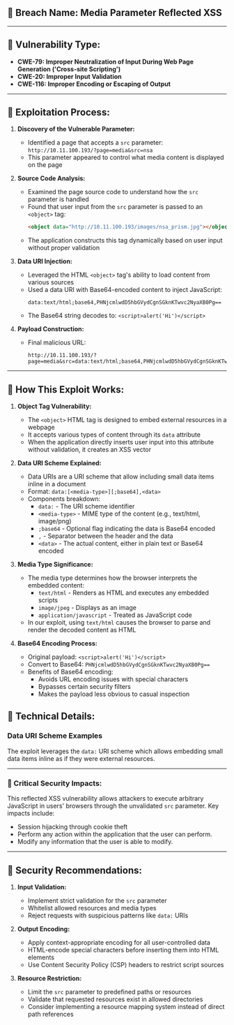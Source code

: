 ## 📌 Breach Name: **Media Parameter Reflected XSS**

---


## 📌 Vulnerability Type:
- **CWE-79: Improper Neutralization of Input During Web Page Generation ('Cross-site Scripting')**
- **CWE-20: Improper Input Validation**
- **CWE-116: Improper Encoding or Escaping of Output**

---

## 📖 Exploitation Process:

1. **Discovery of the Vulnerable Parameter:**
   - Identified a page that accepts a `src` parameter: `http://10.11.100.193/?page=media&src=nsa`
   - This parameter appeared to control what media content is displayed on the page

2. **Source Code Analysis:**
   - Examined the page source code to understand how the `src` parameter is handled
   - Found that user input from the `src` parameter is passed to an `<object>` tag:
     ```html
     <object data="http://10.11.100.193/images/nsa_prism.jpg"></object>
     ```
   - The application constructs this tag dynamically based on user input without proper validation

3. **Data URI Injection:**
   - Leveraged the HTML `<object>` tag's ability to load content from various sources
   - Used a data URI with Base64-encoded content to inject JavaScript:
     ```
     data:text/html;base64,PHNjcmlwdD5hbGVydCgnSGknKTwvc2NyaXB0Pg==
     ```
   - The Base64 string decodes to: `<script>alert('Hi')</script>`

4. **Payload Construction:**
   - Final malicious URL:
     ```
     http://10.11.100.193/?page=media&src=data:text/html;base64,PHNjcmlwdD5hbGVydCgnSGknKTwvc2NyaXB0Pg==
     ```

---

## 📌 How This Exploit Works:

1. **Object Tag Vulnerability:**
   - The `<object>` HTML tag is designed to embed external resources in a webpage
   - It accepts various types of content through its `data` attribute
   - When the application directly inserts user input into this attribute without validation, it creates an XSS vector

2. **Data URI Scheme Explained:**
   - Data URIs are a URI scheme that allow including small data items inline in a document
   - Format: `data:[<media-type>][;base64],<data>`
   - Components breakdown:
     * `data:` - The URI scheme identifier
     * `<media-type>` - MIME type of the content (e.g., text/html, image/png)
     * `;base64` - Optional flag indicating the data is Base64 encoded
     * `,` - Separator between the header and the data
     * `<data>` - The actual content, either in plain text or Base64 encoded

3. **Media Type Significance:**
   - The media type determines how the browser interprets the embedded content:
     * `text/html` - Renders as HTML and executes any embedded scripts
     * `image/jpeg` - Displays as an image
     * `application/javascript` - Treated as JavaScript code
   - In our exploit, using `text/html` causes the browser to parse and render the decoded content as HTML

4. **Base64 Encoding Process:**
   - Original payload: `<script>alert('Hi')</script>`
   - Convert to Base64: `PHNjcmlwdD5hbGVydCgnSGknKTwvc2NyaXB0Pg==`
   - Benefits of Base64 encoding:
     * Avoids URL encoding issues with special characters
     * Bypasses certain security filters
     * Makes the payload less obvious to casual inspection

## 📌 Technical Details:

### Data URI Scheme Examples
The exploit leverages the `data:` URI scheme which allows embedding small data items inline as if they were external resources.

---

### 🔴 Critical Security Impacts:

This reflected XSS vulnerability allows attackers to execute arbitrary JavaScript in users' browsers through the unvalidated `src` parameter. Key impacts include:

- Session hijacking through cookie theft
- Perform any action within the application that the user can perform.
- Modify any information that the user is able to modify.

---

## 📌 Security Recommendations:

1. **Input Validation:**
   - Implement strict validation for the `src` parameter
   - Whitelist allowed resources and media types
   - Reject requests with suspicious patterns like `data:` URIs

2. **Output Encoding:**
   - Apply context-appropriate encoding for all user-controlled data
   - HTML-encode special characters before inserting them into HTML elements
   - Use Content Security Policy (CSP) headers to restrict script sources

3. **Resource Restriction:**
   - Limit the `src` parameter to predefined paths or resources
   - Validate that requested resources exist in allowed directories
   - Consider implementing a resource mapping system instead of direct path references


